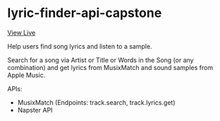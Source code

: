 # lyric-finder-api-capstone
[View Live](https://asktami.github.io/lyric-finder-api-capstone/)

Help users find song lyrics and listen to a sample.

Search for a song via Artist or Title or Words in the Song (or any combination) and get lyrics from MusixMatch and sound samples from Apple Music.

APIs:
- MusixMatch (Endpoints: track.search, track.lyrics.get)
- Napster API

